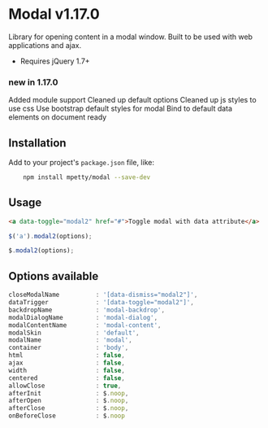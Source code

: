 # Modal v1.17.0

Library for opening content in a modal window. Built to be used with web applications and ajax.

- Requires jQuery 1.7+

### new in 1.17.0

Added module support
Cleaned up default options
Cleaned up js styles to use css
Use bootstrap default styles for modal
Bind to default data elements on document ready

## Installation

Add to your project's `package.json` file, like:

```bash
    npm install mpetty/modal --save-dev
```

## Usage

```html
<a data-toggle="modal2" href="#">Toggle modal with data attribute</a>
```

```javascript
$('a').modal2(options);
```

```javascript
$.modal2(options);
```

## Options available

```javascript
closeModalName 			: '[data-dismiss="modal2"]',
dataTrigger 			: '[data-toggle="modal2"]',
backdropName            : 'modal-backdrop',
modalDialogName		    : 'modal-dialog',
modalContentName		: 'modal-content',
modalSkin 				: 'default',
modalName 				: 'modal',
container 				: 'body',
html 			        : false,
ajax 					: false,
width 				    : false,
centered				: false,
allowClose 				: true,
afterInit 				: $.noop,
afterOpen 				: $.noop,
afterClose 				: $.noop,
onBeforeClose 			: $.noop
```
